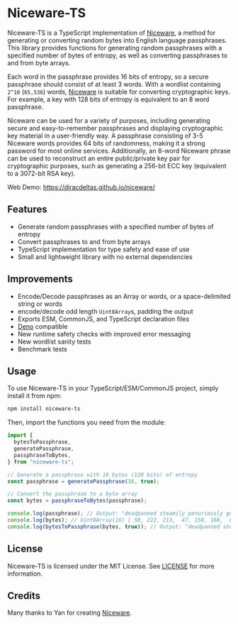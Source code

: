 # Niceware-TS

Niceware-TS is a TypeScript implementation of
[Niceware](https://github.com/diracdeltas/niceware), a method for generating or
converting random bytes into English language passphrases. This library provides
functions for generating random passphrases with a specified number of bytes of
entropy, as well as converting passphrases to and from byte arrays.

Each word in the passphrase provides 16 bits of entropy, so a secure passphrase
should consist of at least 3 words. With a wordlist containing `2^16` (`65,536`)
words, [Niceware](https://github.com/diracdeltas/niceware) is suitable for
converting cryptographic keys. For example, a key with 128 bits of entropy is
equivalent to an 8 word passphrase.

Niceware can be used for a variety of purposes, including generating secure and
easy-to-remember passphrases and displaying cryptographic key material in a
user-friendly way. A passphrase consisting of 3-5 Niceware words provides 64
bits of randomness, making it a strong password for most online services.
Additionally, an 8-word Niceware phrase can be used to reconstruct an entire
public/private key pair for cryptographic purposes, such as generating a 256-bit
ECC key (equivalent to a 3072-bit RSA key).

Web Demo: <https://diracdeltas.github.io/niceware/>

## Features

- Generate random passphrases with a specified number of bytes of entropy
- Convert passphrases to and from byte arrays
- TypeScript implementation for type safety and ease of use
- Small and lightweight library with no external dependencies

## Improvements

- Encode/Decode passphrases as an Array or words, or a space-delimited string or
  words
- encode/decode odd length `Uint8Array`s, padding the output
- Exports ESM, CommonJS, and TypeScript declaration files
- [Deno](https://deno.land) compatible
- New runtime safety checks with improved error messaging
- New wordlist sanity tests
- Benchmark tests

## Usage

To use Niceware-TS in your TypeScript/ESM/CommonJS project, simply install it
from npm:

```sh
npm install niceware-ts
```

Then, import the functions you need from the module:

```typescript
import {
  bytesToPassphrase,
  generatePassphrase,
  passphraseToBytes,
} from "niceware-ts";

// Generate a passphrase with 16 bytes (128 bits) of entropy
const passphrase = generatePassphrase(16, true);

// Convert the passphrase to a byte array
const bytes = passphraseToBytes(passphrase);

console.log(passphrase); // Output: "deadpanned steamily penuriously geometry elusion trainload camelback inexcusable"
console.log(bytes); // Uint8Array(16) [ 50, 222, 213,  47, 158, 168,  89,  37,  67, 191, 229, 223,  27, 197, 109, 85 ]
console.log(bytesToPassphrase(bytes, true)); // Output: "deadpanned steamily penuriously geometry elusion trainload camelback inexcusable"
```

## License

Niceware-TS is licensed under the MIT License. See
[LICENSE](https://github.com/grempe/niceware-ts/blob/main/LICENSE) for more
information.

## Credits

Many thanks to Yan for creating
[Niceware](https://github.com/diracdeltas/niceware).
